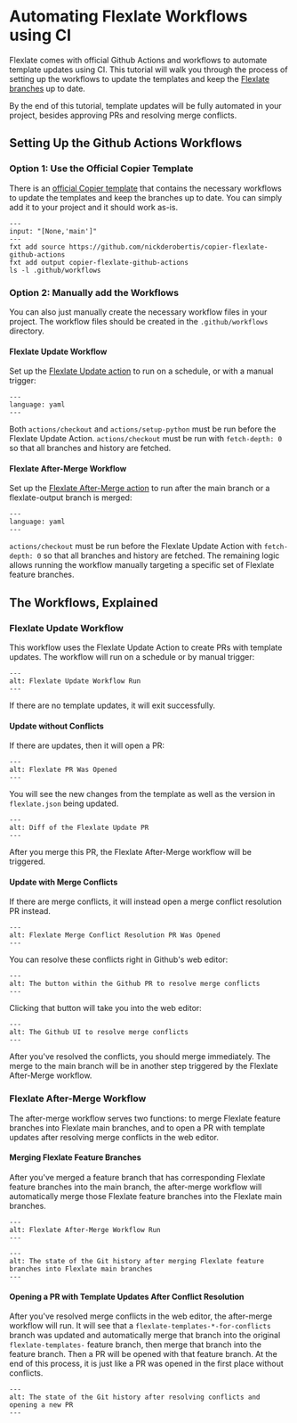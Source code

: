 # Automating Flexlate Workflows using CI

Flexlate comes with official Github Actions and workflows to automate
template updates using CI. This tutorial will walk you through the
process of setting up the workflows to update the templates and 
keep the [Flexlate branches](../core-concepts.md#branches-for-flexlate-operations) 
up to date.

By the end of this tutorial, template updates will be fully automated
in your project, besides approving PRs and resolving merge conflicts.

## Setting Up the Github Actions Workflows

### Option 1: Use the Official Copier Template

There is an [official Copier template](https://github.com/nickderobertis/copier-flexlate-github-actions) 
that contains the necessary workflows
to update the templates and keep the branches up to date. You can 
simply add it to your project and it should work as-is.

```{run-fxt-terminal}
---
input: "[None,'main']"
---
fxt add source https://github.com/nickderobertis/copier-flexlate-github-actions
fxt add output copier-flexlate-github-actions
ls -l .github/workflows
```

### Option 2: Manually add the Workflows

You can also just manually create the necessary workflow files in your 
project. The workflow files should be created in the `.github/workflows` directory.

#### Flexlate Update Workflow

Set up the [Flexlate Update action](https://github.com/nickderobertis/flexlate-update-action) 
to run on a schedule, or with 
a manual trigger:

```{rli} https://raw.githubusercontent.com/nickderobertis/flexlate-github-actions-example/main/.github/workflows/flexlate-update.yml
---
language: yaml
---
```

Both `actions/checkout` and `actions/setup-python` must be run
before the Flexlate Update Action. `actions/checkout` must be 
run with `fetch-depth: 0` so that all branches and history 
are fetched.

#### Flexlate After-Merge Workflow

Set up the [Flexlate After-Merge action](https://github.com/nickderobertis/flexlate-merge-action) 
to run after the main branch 
or a flexlate-output branch is merged:

```{rli} https://raw.githubusercontent.com/nickderobertis/flexlate-github-actions-example/main/.github/workflows/flexlate-after-merge.yml
---
language: yaml
---
```

`actions/checkout` must be run
before the Flexlate Update Action with `fetch-depth: 0` 
so that all branches and history are fetched. The remaining 
logic allows running the workflow manually targeting a specific 
set of Flexlate feature branches. 

## The Workflows, Explained

### Flexlate Update Workflow

This workflow uses the Flexlate Update Action to create PRs with template
updates. The workflow will run on a schedule or by manual trigger:

```{image} /_static/images/flexlate-update-workflow-run.png
---
alt: Flexlate Update Workflow Run
---
```

If there are no template updates, it will exit successfully. 

#### Update without Conflicts 

If there
are updates, then it will open a PR:

```{image} /_static/images/flexlate-pr-opened.png
---
alt: Flexlate PR Was Opened
---
```

You will see the new changes from the template as well as the version
in `flexlate.json` being updated.

```{image} /_static/images/flexlate-pr-diff.png
---
alt: Diff of the Flexlate Update PR
---
```

After you merge this PR, the Flexlate After-Merge workflow
will be triggered.

#### Update with Merge Conflicts

If there are merge conflicts, it will instead open a merge conflict 
resolution PR instead. 

```{image} /_static/images/flexlate-conflict-pr-opened.png
---
alt: Flexlate Merge Conflict Resolution PR Was Opened
---
```

You can resolve these conflicts right in Github's web editor:

```{image} /_static/images/flexlate-conflict-pr-highlight-web-editor.png
---
alt: The button within the Github PR to resolve merge conflicts
---
```

Clicking that button will take you into the web editor:

```{image} /_static/images/github-web-editor.png
---
alt: The Github UI to resolve merge conflicts
---
```

After you've resolved the conflicts, you should merge immediately. 
The merge to the main branch will
be in another step triggered by the Flexlate After-Merge workflow.

### Flexlate After-Merge Workflow

The after-merge workflow serves two functions: to merge Flexlate 
feature branches into Flexlate main branches, and to open a PR 
with template updates after resolving merge conflicts in the web
editor.

#### Merging Flexlate Feature Branches

After you've merged a feature branch that has corresponding Flexlate 
feature branches into the main branch, the after-merge workflow will
automatically merge those Flexlate feature branches into the Flexlate
main branches. 

```{image} /_static/images/flexlate-after-merge-workflow-run.png
---
alt: Flexlate After-Merge Workflow Run
---
```

```{image} /_static/images/git-tree-after-merge-flexlate-branches.png
---
alt: The state of the Git history after merging Flexlate feature branches into Flexlate main branches
---
```

#### Opening a PR with Template Updates After Conflict Resolution

After you've resolved merge conflicts in the web editor, the after-merge
workflow will run. It will see that a `flexlate-templates-*-for-conflicts`
branch was updated and automatically merge that branch into the original 
`flexlate-templates-` feature branch, then merge that branch into the 
feature branch. Then a PR will be opened with that feature branch. 
At the end of this process, it is just like a PR was opened in the 
first place without conflicts. 

```{image} /_static/images/git-tree-after-conflict-resolution.png
---
alt: The state of the Git history after resolving conflicts and opening a new PR
---
```